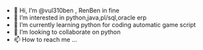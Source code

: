 - 👋 Hi, I’m @vul310ben , RenBen in fine
- 👀 I’m interested in python,java,pl/sql,oracle erp
- 🌱 I’m currently learning python for coding automatic game script
- 💞️ I’m looking to collaborate on python 
- 📫 How to reach me ...

<!---
vul310ben/vul310ben is a ✨ special ✨ repository because its `README.md` (this file) appears on your GitHub profile.
You can click the Preview link to take a look at your changes.
--->
